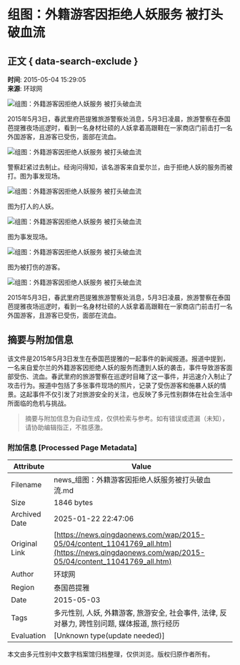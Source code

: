 # 组图：外籍游客因拒绝人妖服务 被打头破血流

## 正文 { data-search-exclude }


**时间**: 2015-05-04 15:29:05  
**来源**: 环球网  

![组图：外籍游客因拒绝人妖服务 被打头破血流](../../../images/attachement/jpg/site1/20150504/48d224f8c55316b1657337_small.jpg)

2015年5月3日，春武里府芭提雅旅游警察处消息，5月3日凌晨，旅游警察在泰国芭提雅夜场巡逻时，看到一名身材壮硕的人妖拿着高跟鞋在一家商店门前击打一名外国游客，且游客已受伤，面部在流血。

![组图：外籍游客因拒绝人妖服务 被打头破血流](../../../images/attachement/jpg/site1/20150504/48d224f8c55316b1657338_small.jpg)

警察赶紧过去制止。经询问得知，该名游客来自爱尔兰，由于拒绝人妖的服务而被打。图为事发现场。

![组图：外籍游客因拒绝人妖服务 被打头破血流](../../../images/attachement/jpg/site1/20150504/48d224f8c55316b1657339_small.jpg)

图为打人的人妖。

![组图：外籍游客因拒绝人妖服务 被打头破血流](../../../images/attachement/jpg/site1/20150504/48d224f8c55316b165733a_small.jpg)

图为事发现场。

![组图：外籍游客因拒绝人妖服务 被打头破血流](../../../images/attachement/jpg/site1/20150504/48d224f8c55316b165733b_small.jpg)

图为被打伤的游客。

![组图：外籍游客因拒绝人妖服务 被打头破血流](../../../images/attachement/jpg/site1/20150504/48d224f8c55316b165733c_small.jpg)

2015年5月3日，春武里府芭提雅旅游警察处消息，5月3日凌晨，旅游警察在泰国芭提雅夜场巡逻时，看到一名身材壮硕的人妖拿着高跟鞋在一家商店门前击打一名外国游客，且游客已受伤，面部在流血。
<!-- tcd_original_link https://news.qingdaonews.com/wap/2015-05/04/content_11041769_all.htm -->


## 摘要与附加信息

<!-- tcd_abstract -->
该文件是2015年5月3日发生在泰国芭提雅的一起事件的新闻报道。报道中提到，一名来自爱尔兰的外籍游客因拒绝人妖的服务而遭到人妖的袭击，事件导致游客面部受伤、流血。春武里府的旅游警察在巡逻时目睹了这一事件，并迅速介入制止了攻击行为。报道中包括了多张事件现场的照片，记录了受伤游客和施暴人妖的情景。这起事件不仅引发了对旅游安全的关注，也反映了多元性别群体在社会生活中所面临的危机与挑战。
<!-- tcd_abstract_end -->

> 摘要与附加信息为自动生成，仅供检索与参考。如有错误或遗漏（未知），请协助编辑指正，不胜感激。

### 附加信息 [Processed Page Metadata]

| Attribute       | Value                                  |
|-----------------|----------------------------------------|
| Filename        | news_组图：外籍游客因拒绝人妖服务被打头破血流.md                             |
| Size            | 1846 bytes                           |
| Archived Date   | 2025-01-22 22:47:06                             |
| Original Link   | [https://news.qingdaonews.com/wap/2015-05/04/content_11041769_all.htm](https://news.qingdaonews.com/wap/2015-05/04/content_11041769_all.htm)                       |
| Author          | 环球网                               |
| Region          | 泰国芭提雅                               |
| Date            | 2015-05-03                                 |
| Tags            | 多元性别, 人妖, 外籍游客, 旅游安全, 社会事件, 法律, 反对暴力, 跨性别问题, 媒体报道, 旅行经历                                 |
| Evaluation            | [Unknown type(update needed)]                                 |
<!-- tcd_table_end -->

本文由多元性别中文数字档案馆归档整理，仅供浏览。版权归原作者所有。
